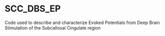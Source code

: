 # SCC_DBS_EP
Code used to describe and characterize Evoked Potentials from Deep Brain Stimulation of the Subcallosal Cingulate region
